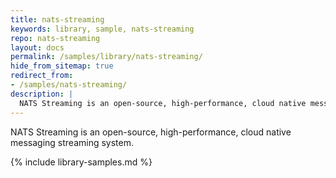 ```yaml
---
title: nats-streaming
keywords: library, sample, nats-streaming
repo: nats-streaming
layout: docs
permalink: /samples/library/nats-streaming/
hide_from_sitemap: true
redirect_from:
- /samples/nats-streaming/
description: |
  NATS Streaming is an open-source, high-performance, cloud native messaging streaming system.
---
```


NATS Streaming is an open-source, high-performance, cloud native messaging streaming system.


{% include library-samples.md %}
